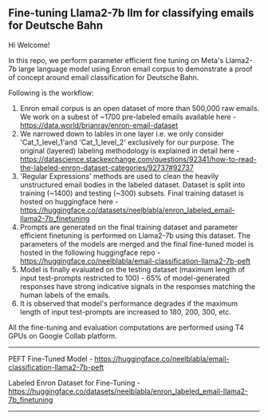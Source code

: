 ## Fine-tuning Llama2-7b llm for classifying emails for Deutsche Bahn

Hi Welcome!

In this repo, we perform parameter efficient fine tuning on Meta's Llama2-7b large language model using Enron email corpus to demonstrate a proof of concept around email classification for Deutsche Bahn.

Following is the workflow:
1. Enron email corpus is an open dataset of more than 500,000 raw emails. We work on a subest of ~1700 pre-labeled emails available here - https://data.world/brianray/enron-email-dataset
2. We narrowed down to lables in one layer i.e. we only consider 'Cat_1_level_1'and 'Cat_1_level_2' exclusively for our purpose. The original (layered) labeling methodology is explained in detail here - https://datascience.stackexchange.com/questions/92341/how-to-read-the-labeled-enron-dataset-categories/92737#92737
3. 'Regular Expressions' methods are used to clean the heavily unstructured email bodies in the labeled dataset. Dataset is split into training (~1400) and testing (~300) subsets. Final training dataset is hosted on huggingface here - https://huggingface.co/datasets/neelblabla/enron_labeled_email-llama2-7b_finetuning
4. Prompts are generated on the final training dataset and parameter efficient finetuning is performed on Llama2-7b using this dataset. The parameters of the models are merged and the final fine-tuned model is hosted in the following huggingface repo - https://huggingface.co/neelblabla/email-classification-llama2-7b-peft
5. Model is finally evaluated on the testing dataset (maximum length of input test-prompts restricted to 100) - 65% of model-generated responses have strong indicative signals in the responses matching the human labels of the emails.
6. It is observed that model's performance degrades if the maximum length of input test-prompts are increased to 180, 200, 300, etc.

All the fine-tuning and evaluation computations are performed using T4 GPUs on Google Collab platform.

*******

PEFT Fine-Tuned Model - https://huggingface.co/neelblabla/email-classification-llama2-7b-peft

Labeled Enron Dataset for Fine-Tuning - https://huggingface.co/datasets/neelblabla/enron_labeled_email-llama2-7b_finetuning

*******
